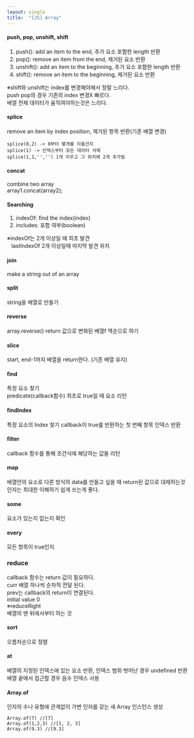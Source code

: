 ```yaml
---
layout: single
title:  "[JS] Array"
---
```

#### push, pop, unshift, shift
1. push(): add an item to the end, 추가 요소 포함한 length 반환
2. pop(): remove an item from the end, 제거된 요소 반환
3. unshift(): add an item to the beginning, 추가 요소 포함한 length 반환
4. shift(): remove an item to the beginning, 제거된 요소 반환   
   
※shift와 unshift는 index를 변경해야해서 정말 느리다.   
push pop의 경우 기존의 index 변경X 빠르다.   
배열 전체 데이터가 움직여야하는것은 느리다.   

#### splice   
remove an item by index position, 제거된 항목 반환(기존 배열 변경)    
```
splice(0,2) -> 0부터 몇개를 지울건지   
splice(1) -> 인덱스부터 모든 데이터 삭제   
splice(1,1,'','') 1개 지우고 그 위치에 2개 추가됨   
```   
#### concat     
combine two array     
array1.concat(array2);   
   
#### Searching
1. indexOf: find the index(index)   
2. includes: 포함 여부(boolean)   

※indexOf는 2개 이상일 때 최초 발견   
&nbsp;&nbsp;&nbsp;lastIndexOf 2개 이상일때 마지막 발견 위치   

#### join   
make a string out of an array   
   
#### split   
string을 배열로 만들기   
   
#### reverse   
array.reverse() return 값으로 변화된 배열f
역순으로 하기   
   
#### slice   
start, end-1까지 배열을 return한다. (기존 배열 유지) 
   
#### find   
특정 요소 찾기   
predicate(callback함수) 최초로 true일 때 요소 리턴   
   
#### findIndex
특정 요소의 Index 찾기
callback이 true를 반환하는 첫 번째 항목 인덱스 반환   
   
#### filter   
callback 함수를 통해 조건식에 해당하는 값들 리턴   
   
#### map   
배열안의 요소로 다른 방식의 data를 만들고 싶을 때 return된 값으로 대체하는것   
인자는 최대한 이해하기 쉽게 쓰는게 좋다.   
   
#### some   
요소가 있는지 없는지 확인   
   
#### every     
모든 항목이 true인지   
   
### reduce   
callback 함수는 return 값이 필요하다.   
curr 배열 하나씩 순차적 전달 된다.   
prev는 callback의 return이 연결된다.   
initial value 0   
※reduceRight     
배열의 맨 뒤에서부터 하는 것     
   
#### sort   
오름차순으로 정렬
   
#### at   
배열의 지정된 인덱스에 있는 요소 반환, 인덱스 범위 벗어난 경우 undefined 반환   
배열 끝에서 접근할 경우 음수 인덱스 사용   
   
#### Array.of   
인자의 수나 유형에 관계없이 가변 인자를 갖는 새 Array 인스턴스 생성   
```
Array.of(7) //[7]
Array.of(1,2,3) //[1, 2, 3]
Array.of(9.3) //[9.3]
```
